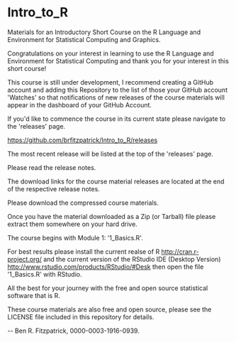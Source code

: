 # Intro_to_R
Materials for an Introductory Short Course on the R Language and Environment for Statistical Computing and Graphics.

Congratulations on your interest in learning to use the R Language and Environment for Statistical Computing and thank you for your interest in this short course!

This course is still under development, I recommend creating a GitHub account and adding this Repository to the list of those your GitHub account 'Watches' so that notifications of new releases of the course materials will appear in the dashboard of your GitHub Account.

If you'd like to commence the course in its current state please navigate to the 'releases' page.  

<https://github.com/brfitzpatrick/Intro_to_R/releases>

The most recent release will be listed at the top of the 'releases' page.

Please read the release notes.

The download links for the course material releases are located at the end of the respective release notes.

Please download the compressed course materials.

Once you have the material downloaded as a Zip (or Tarball) file please extract them somewhere on your hard drive.

The course begins with Module 1: '1_Basics.R'.

For best results please install the current realse of R <http://cran.r-project.org/> and the current version of the RStudio IDE (Desktop Version) <http://www.rstudio.com/products/RStudio/#Desk> then open the file '1_Basics.R' with RStudio.

All the best for your journey with the free and open source statistical software that is R.

These course materials are also free and open source, please see the LICENSE file included in this repository for details.

-- Ben R. Fitzpatrick, 0000-0003-1916-0939.

